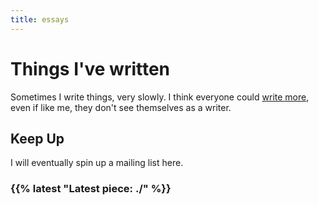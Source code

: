 ```yaml
---
title: essays
---
```


# Things I've written

Sometimes I write things, very slowly. I think everyone could [write more](1408_introwriting), even if like me, they don't see themselves as a writer.

## Keep Up

I will eventually spin up a mailing list here.

### {{% latest "Latest piece: ./" %}}